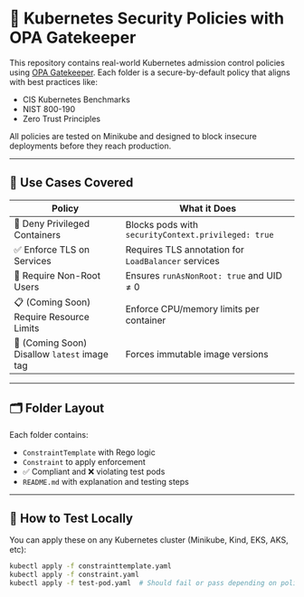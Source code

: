 # 🔐 Kubernetes Security Policies with OPA Gatekeeper

This repository contains real-world Kubernetes admission control policies using [OPA Gatekeeper](https://open-policy-agent.github.io/gatekeeper/). Each folder is a secure-by-default policy that aligns with best practices like:

- CIS Kubernetes Benchmarks
- NIST 800-190
- Zero Trust Principles

All policies are tested on Minikube and designed to block insecure deployments before they reach production.

---

## 🚀 Use Cases Covered

| Policy | What it Does |
|--------|---------------|
| 🛑 Deny Privileged Containers | Blocks pods with `securityContext.privileged: true` |
| ✅ Enforce TLS on Services | Requires TLS annotation for `LoadBalancer` services |
| 🔐 Require Non-Root Users | Ensures `runAsNonRoot: true` and UID ≠ 0 |
| 📋 (Coming Soon) Require Resource Limits | Enforce CPU/memory limits per container |
| 🔄 (Coming Soon) Disallow `latest` image tag | Forces immutable image versions |

---

## 🗂 Folder Layout

Each folder contains:
- `ConstraintTemplate` with Rego logic
- `Constraint` to apply enforcement
- ✅ Compliant and ❌ violating test pods
- `README.md` with explanation and testing steps

---

## 🧪 How to Test Locally

You can apply these on any Kubernetes cluster (Minikube, Kind, EKS, AKS, etc):

```bash
kubectl apply -f constrainttemplate.yaml
kubectl apply -f constraint.yaml
kubectl apply -f test-pod.yaml  # Should fail or pass depending on policy
